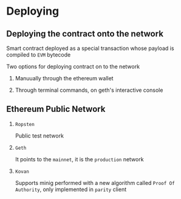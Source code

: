 # Deploying

## Deploying the contract onto the network

Smart contract deployed as a special transaction whose payload is compiled to `EVM` bytecode

Two options for deploying contract on to the network

1. Manuually through the ethereum wallet

2. Through terminal commands, on geth's interactive console


## Ethereum Public Network

1. `Ropsten`

    Public test network

2. `Geth`

    It points to the `mainnet`, it is the `production` network

3. `Kovan`

    Supports minig performed with a new algorithm called `Proof Of Authority`, only implemented in `parity` client
    